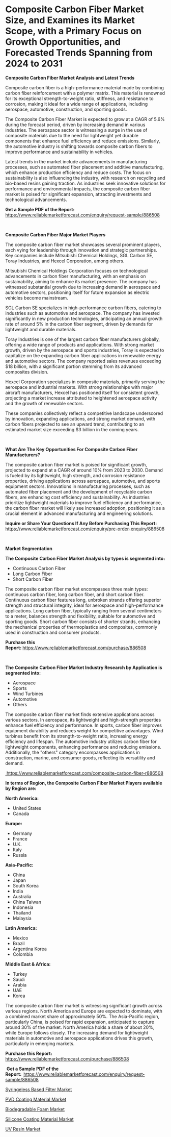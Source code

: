 <p><h1>Composite Carbon Fiber Market Size, and Examines its Market Scope, with a Primary Focus on Growth Opportunities, and Forecasted Trends Spanning from 2024 to 2031</h1></p><p><strong>Composite Carbon Fiber Market Analysis and Latest Trends</strong></p>
<p><p>Composite carbon fiber is a high-performance material made by combining carbon fiber reinforcement with a polymer matrix. This material is renowned for its exceptional strength-to-weight ratio, stiffness, and resistance to corrosion, making it ideal for a wide range of applications, including aerospace, automotive, construction, and sporting goods.</p><p>The Composite Carbon Fiber Market is expected to grow at a CAGR of 5.6% during the forecast period, driven by increasing demand in various industries. The aerospace sector is witnessing a surge in the use of composite materials due to the need for lightweight yet durable components that enhance fuel efficiency and reduce emissions. Similarly, the automotive industry is shifting towards composite carbon fibers to improve performance and sustainability in vehicles.</p><p>Latest trends in the market include advancements in manufacturing processes, such as automated fiber placement and additive manufacturing, which enhance production efficiency and reduce costs. The focus on sustainability is also influencing the industry, with research on recycling and bio-based resins gaining traction. As industries seek innovative solutions for performance and environmental impacts, the composite carbon fiber market is poised for significant expansion, attracting investments and technological advancements.</p></p>
<p><strong>Get a Sample PDF of the Report:&nbsp;</strong> <a href="https://www.reliablemarketforecast.com/enquiry/request-sample/886508?utm_campaign=1134&utm_medium=2&utm_source=Github&utm_content=ia&utm_term=09112024&utm_id=composite-carbon-fiber">https://www.reliablemarketforecast.com/enquiry/request-sample/886508</a></p>
<p>&nbsp;</p>
<p><strong>Composite Carbon Fiber Major Market Players</strong></p>
<p><p>The composite carbon fiber market showcases several prominent players, each vying for leadership through innovation and strategic partnerships. Key companies include Mitsubishi Chemical Holdings, SGL Carbon SE, Toray Industries, and Hexcel Corporation, among others.</p><p>Mitsubishi Chemical Holdings Corporation focuses on technological advancements in carbon fiber manufacturing, with an emphasis on sustainability, aiming to enhance its market presence. The company has witnessed substantial growth due to increasing demand in aerospace and automotive sectors, positioning itself for future expansion as electric vehicles become mainstream.</p><p>SGL Carbon SE specializes in high-performance carbon fibers, catering to industries such as automotive and aerospace. The company has invested significantly in new production technologies, anticipating an annual growth rate of around 5% in the carbon fiber segment, driven by demands for lightweight and durable materials.</p><p>Toray Industries is one of the largest carbon fiber manufacturers globally, offering a wide range of products and applications. With strong market growth, driven by the aerospace and sports industries, Toray is expected to capitalize on the expanding carbon fiber applications in renewable energy and automotive sectors. The company reported sales revenues exceeding $18 billion, with a significant portion stemming from its advanced composites division.</p><p>Hexcel Corporation specializes in composite materials, primarily serving the aerospace and industrial markets. With strong relationships with major aircraft manufacturers, Hexcel has positioned itself for consistent growth, projecting a market increase attributed to heightened aerospace activity and the growth of renewable sectors.</p><p>These companies collectively reflect a competitive landscape underscored by innovation, expanding applications, and strong market demand, with carbon fibers projected to see an upward trend, contributing to an estimated market size exceeding $3 billion in the coming years.</p></p>
<p>&nbsp;</p>
<p><strong>What Are The Key Opportunities For Composite Carbon Fiber Manufacturers?</strong></p>
<p><p>The composite carbon fiber market is poised for significant growth, projected to expand at a CAGR of around 10% from 2023 to 2030. Demand is fueled by its lightweight, high strength, and corrosion resistance properties, driving applications across aerospace, automotive, and sports equipment sectors. Innovations in manufacturing processes, such as automated fiber placement and the development of recyclable carbon fibers, are enhancing cost efficiency and sustainability. As industries prioritize lightweight materials to improve fuel efficiency and performance, the carbon fiber market will likely see increased adoption, positioning it as a crucial element in advanced manufacturing and engineering solutions.</p></p>
<p><strong>Inquire or Share Your Questions If Any Before Purchasing This Report:</strong> <a href="https://www.reliablemarketforecast.com/enquiry/pre-order-enquiry/886508?utm_campaign=1134&utm_medium=2&utm_source=Github&utm_content=ia&utm_term=09112024&utm_id=composite-carbon-fiber">https://www.reliablemarketforecast.com/enquiry/pre-order-enquiry/886508</a></p>
<p>&nbsp;</p>
<p><strong>Market Segmentation</strong></p>
<p><strong>The Composite Carbon Fiber Market Analysis by types is segmented into:</strong></p>
<p><ul><li>Continuous Carbon Fiber</li><li>Long Carbon Fiber</li><li>Short Carbon Fiber</li></ul></p>
<p><p>The composite carbon fiber market encompasses three main types: continuous carbon fiber, long carbon fiber, and short carbon fiber. Continuous carbon fiber features long, unbroken strands offering superior strength and structural integrity, ideal for aerospace and high-performance applications. Long carbon fiber, typically ranging from several centimeters to a meter, balances strength and flexibility, suitable for automotive and sporting goods. Short carbon fiber consists of shorter strands, enhancing the mechanical properties of thermoplastics and composites, commonly used in construction and consumer products.</p></p>
<p><strong>Purchase this Report:&nbsp;</strong><a href="https://www.reliablemarketforecast.com/purchase/886508?utm_campaign=1134&utm_medium=2&utm_source=Github&utm_content=ia&utm_term=09112024&utm_id=composite-carbon-fiber">https://www.reliablemarketforecast.com/purchase/886508</a></p>
<p>&nbsp;</p>
<p><strong>The Composite Carbon Fiber Market Industry Research by Application is segmented into:</strong></p>
<p><ul><li>Aerospace</li><li>Sports</li><li>Wind Turbines</li><li>Automotive</li><li>Others</li></ul></p>
<p><p>The composite carbon fiber market finds extensive applications across various sectors. In aerospace, its lightweight and high-strength properties enhance fuel efficiency and performance. In sports, carbon fiber improves equipment durability and reduces weight for competitive advantages. Wind turbines benefit from its strength-to-weight ratio, increasing energy efficiency and lifespan. The automotive industry utilizes carbon fiber for lightweight components, enhancing performance and reducing emissions. Additionally, the "others" category encompasses applications in construction, marine, and consumer goods, reflecting its versatility and demand.</p></p>
<p><a href="https://www.reliablemarketforecast.com/composite-carbon-fiber-r886508?utm_campaign=1134&utm_medium=2&utm_source=Github&utm_content=ia&utm_term=09112024&utm_id=composite-carbon-fiber">&nbsp;https://www.reliablemarketforecast.com/composite-carbon-fiber-r886508</a></p>
<p><strong>In terms of Region, the Composite Carbon Fiber Market Players available by Region are:</strong></p>
<p>
    <p> <strong> North America: </strong>
        <ul>
            <li>United States</li>
            <li>Canada</li>
        </ul>
        </p> 
    <p> <strong> Europe: </strong>
        <ul>
            <li>Germany</li>
            <li>France</li>
            <li>U.K.</li>
            <li>Italy</li>
            <li>Russia</li>
        </ul>
        </p> 
    <p> <strong> Asia-Pacific: </strong>
        <ul>
            <li>China</li>
            <li>Japan</li>
            <li>South Korea</li>
            <li>India</li>
            <li>Australia</li>
            <li>China Taiwan</li>
            <li>Indonesia</li>
            <li>Thailand</li>
            <li>Malaysia</li>
        </ul>
        </p> 
    <p> <strong> Latin America: </strong>
        <ul>
            <li>Mexico</li>
            <li>Brazil</li>
            <li>Argentina Korea</li>
            <li>Colombia</li>
        </ul>
        </p> 
    <p> <strong> Middle East & Africa: </strong>
        <ul>
            <li>Turkey</li>
            <li>Saudi</li>
            <li>Arabia</li>
            <li>UAE</li>
            <li>Korea</li>
        </ul>
    </p>
    </p>
<p><p>The composite carbon fiber market is witnessing significant growth across various regions. North America and Europe are expected to dominate, with a combined market share of approximately 50%. The Asia-Pacific region, particularly China, is poised for rapid expansion, anticipated to capture around 30% of the market. North America holds a share of about 20%, while Europe follows closely. The increasing demand for lightweight materials in automotive and aerospace applications drives this growth, particularly in emerging markets.</p></p>
<p><strong>Purchase this Report: </strong><a href="https://www.reliablemarketforecast.com/purchase/886508?utm_campaign=1134&utm_medium=2&utm_source=Github&utm_content=ia&utm_term=09112024&utm_id=composite-carbon-fiber">https://www.reliablemarketforecast.com/purchase/886508</a></p>
<p>&nbsp;<strong>Get a Sample PDF of the Report:&nbsp;&nbsp;</strong><a href="https://www.reliablemarketforecast.com/enquiry/request-sample/886508?utm_campaign=1134&utm_medium=2&utm_source=Github&utm_content=ia&utm_term=09112024&utm_id=composite-carbon-fiber">https://www.reliablemarketforecast.com/enquiry/request-sample/886508</a></p>
<p><strong></strong></p>
<p><p><a href="https://issuu.com/reportprime-2/docs/syringeless-based-filter-market-siz_d0743d8a9615e4?utm_campaign=1134&utm_medium=2&utm_source=Github&utm_content=ia&utm_term=09112024&utm_id=composite-carbon-fiber">Syringeless Based Filter Market</a></p><p><a href="https://github.com/lakeishabuahb/Market-Research-Report-List-1/blob/main/pvd-coating-material-market.md?utm_campaign=1134&utm_medium=2&utm_source=Github&utm_content=ia&utm_term=09112024&utm_id=composite-carbon-fiber">PVD Coating Material Market</a></p><p><a href="https://github.com/wydramppetrox/Market-Research-Report-List-1/blob/main/biodegradable-foam-market.md?utm_campaign=1134&utm_medium=2&utm_source=Github&utm_content=ia&utm_term=09112024&utm_id=composite-carbon-fiber">Biodegradable Foam Market</a></p><p><a href="https://github.com/janelbaub6/Market-Research-Report-List-1/blob/main/silicone-coating-material-market.md?utm_campaign=1134&utm_medium=2&utm_source=Github&utm_content=ia&utm_term=09112024&utm_id=composite-carbon-fiber">Silicone Coating Material Market</a></p><p><a href="https://github.com/sandygraoj2/Market-Research-Report-List-1/blob/main/uv-resin-market.md?utm_campaign=1134&utm_medium=2&utm_source=Github&utm_content=ia&utm_term=09112024&utm_id=composite-carbon-fiber">UV Resin Market</a></p></p>